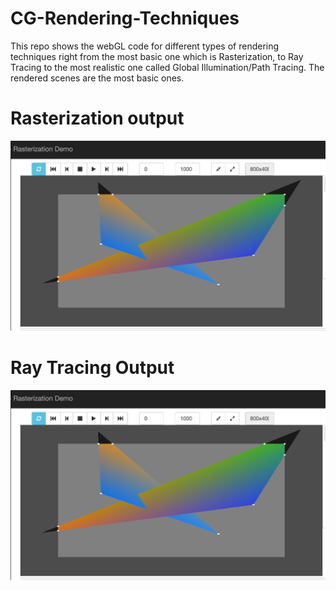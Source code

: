 # CG-Rendering-Techniques
This repo shows the webGL code for different types of rendering techniques right from the most basic one which is Rasterization, to Ray Tracing to the most realistic one called Global Illumination/Path Tracing. The rendered scenes are the most basic ones.
# Rasterization output

![alt tag](https://github.com/apurvmmmec/CG-Rendering-Techniques/blob/master/Rasterizer.png)

# Ray Tracing Output

![alt tag](https://github.com/apurvmmmec/CG-Rendering-Techniques/blob/master/Rasterizer.png)
